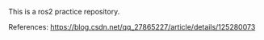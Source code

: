 This is a ros2 practice repository.

References:
https://blog.csdn.net/qq_27865227/article/details/125280073
